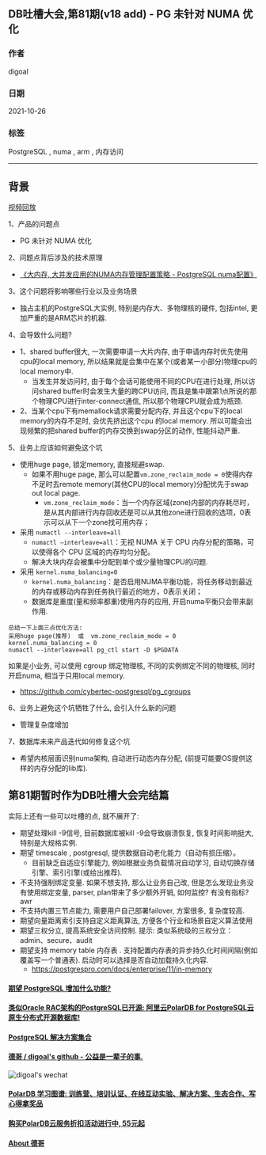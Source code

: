 ## DB吐槽大会,第81期(v18 add) - PG 未针对 NUMA 优化   
  
### 作者  
digoal  
  
### 日期  
2021-10-26  
  
### 标签  
PostgreSQL , numa , arm , 内存访问    
  
----  
  
## 背景  
[视频回放]()  
  
1、产品的问题点  
- PG 未针对 NUMA 优化   
  
2、问题点背后涉及的技术原理  
- [《大内存, 大并发应用的NUMA内存管理配置策略 - PostgreSQL numa配置》](../202110/20211019_01.md)    
  
3、这个问题将影响哪些行业以及业务场景  
- 独占主机的PostgreSQL大实例, 特别是内存大、多物理核的硬件, 包括intel, 更加严重的是ARM芯片的机器.   
  
4、会导致什么问题?  
- 1、shared buffer很大, 一次需要申请一大片内存, 由于申请内存时优先使用cpu的local memory, 所以结果就是会集中在某个(或者某一小部分)物理cpu的local memory中.      
    - 当发生并发访问时, 由于每个会话可能使用不同的CPU在进行处理, 所以访问shared buffer时会发生大量的跨CPU访问, 而且是集中跟第1点所说的那个物理CPU进行inter-connect通信, 所以那个物理CPU就会成为瓶颈.       
- 2、当某个cpu下有memallock请求需要分配内存, 并且这个cpu下的local memory的内存不足时, 会优先挤出这个cpu 的local memory. 所以可能会出现频繁的把shared buffer的内存交换到swap分区的动作, 性能抖动严重.      
    
  
5、业务上应该如何避免这个坑  
- 使用huge page, 锁定memory, 直接规避swap.    
    - 如果不用huge page, 那么可以配置`vm.zone_reclaim_mode = 0`使得内存不足时去remote memory(其他CPU的local memory)分配优先于swap out local page.     
        - `vm.zone_reclaim_mode`：当一个内存区域(zone)内部的内存耗尽时，是从其内部进行内存回收还是可以从其他zone进行回收的选项，0表示可以从下一个zone找可用内存；    
- 采用 `numactl --interleave=all `    
    - `numactl —interleave=all`：无视 NUMA 关于 CPU 内存分配的策略，可以使得各个 CPU 区域的内存均匀分配。    
    - 解决大块内存会被集中分配到单个或少量物理CPU的问题.     
- 采用 `kernel.numa_balancing=0`     
    - `kernel.numa_balancing`：是否启用NUMA平衡功能，将任务移动到最近的内存或移动内存到任务执行最近的地方，0表示关闭；    
    - 数据库是重度(量和频率都重)使用内存的应用, 开启numa平衡只会带来副作用.  
    
```    
总结一下上面三点优化方法:   
采用huge page(推荐)  或  vm.zone_reclaim_mode = 0    
kernel.numa_balancing = 0    
numactl --interleave=all pg_ctl start -D $PGDATA    
```    
    
如果是小业务, 可以使用 cgroup 绑定物理核, 不同的实例绑定不同的物理核, 同时开启numa, 相当于只用local memory.     
- https://github.com/cybertec-postgresql/pg_cgroups    
  
6、业务上避免这个坑牺牲了什么, 会引入什么新的问题  
- 管理复杂度增加    
  
7、数据库未来产品迭代如何修复这个坑  
- 希望内核层面识别numa架构, 自动进行动态内存分配, (前提可能要OS提供这样的内存分配的lib库).     
  
  
## 第81期暂时作为DB吐槽大会完结篇  
实际上还有一些可以吐槽的点, 就不展开了:  
  
- 期望处理kill -9信号, 目前数据库被kill -9会导致崩溃恢复, 恢复时间影响挺大, 特别是大规格实例.  
- 期望 timescale , postgresql, 提供数据自动老化能力（自动有损压缩）。       
    - 目前缺乏自适应引擎能力, 例如根据业务负载情况自动学习, 自动切换存储引擎、索引引擎(或给出推荐).      
- 不支持强制绑定变量. 如果不想支持, 那么让业务自己改, 但是怎么发现业务没有使用绑定变量, parser, plan带来了多少额外开销, 如何监控? 有没有指标?  awr    
- 不支持内置三节点能力, 需要用户自己部署failover, 方案很多, 复杂度较高.   
- 期望向量距离索引支持自定义距离算法, 方便各个行业和场景自定义算法使用    
- 期望三权分立, 提高系统安全访问控制. 提示: 类似系统级的三权分立：admin、secure、audit  
- 期望支持 memory table 内存表 . 支持配置内存表的异步持久化时间间隔(例如覆盖写一个普通表). 启动时可以选择是否自动加载持久化内容.    
    - https://postgrespro.com/docs/enterprise/11/in-memory     
  
  
  
#### [期望 PostgreSQL 增加什么功能?](https://github.com/digoal/blog/issues/76 "269ac3d1c492e938c0191101c7238216")
  
  
#### [类似Oracle RAC架构的PostgreSQL已开源: 阿里云PolarDB for PostgreSQL云原生分布式开源数据库!](https://github.com/ApsaraDB/PolarDB-for-PostgreSQL "57258f76c37864c6e6d23383d05714ea")
  
  
#### [PostgreSQL 解决方案集合](https://yq.aliyun.com/topic/118 "40cff096e9ed7122c512b35d8561d9c8")
  
  
#### [德哥 / digoal's github - 公益是一辈子的事.](https://github.com/digoal/blog/blob/master/README.md "22709685feb7cab07d30f30387f0a9ae")
  
  
![digoal's wechat](../pic/digoal_weixin.jpg "f7ad92eeba24523fd47a6e1a0e691b59")
  
  
#### [PolarDB 学习图谱: 训练营、培训认证、在线互动实验、解决方案、生态合作、写心得拿奖品](https://www.aliyun.com/database/openpolardb/activity "8642f60e04ed0c814bf9cb9677976bd4")
  
  
#### [购买PolarDB云服务折扣活动进行中, 55元起](https://www.aliyun.com/activity/new/polardb-yunparter?userCode=bsb3t4al "e0495c413bedacabb75ff1e880be465a")
  
  
#### [About 德哥](https://github.com/digoal/blog/blob/master/me/readme.md "a37735981e7704886ffd590565582dd0")
  
